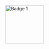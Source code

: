 
<a href="https://www.credly.com/earner/earned/badge/7052502f-eee7-4314-864d-4e7158ee9d6a" target="_blank">
  <img src="https://images.credly.com/size/680x680/images/4802acaa-a2f7-49be-9a8e-666fa3f42e41/C05-743250-00_Cisco_Networking_Academy_Badge_Instructor_v4a-01-no-year.png" alt="Badge 1" width="120" />
</a>

<!-- <a href="https://www.credly.com/earner/earned/badge/d90b0a88-8b2e-4551-a132-78bec213db55" target="_blank">
  <img src="https://images.credly.com/size/680x680/images/1fdfeaeb-e61c-4450-bdfe-a07bd4e715df/image.png" alt="Badge 1" width="120" />
</a>

<a href="https://www.credly.com/badges/68a5e05d-7561-4f9b-89d9-d2b8650d2768" target="_blank">
  <img src="https://images.credly.com/size/680x680/images/b93bf373-3da6-4ada-9879-a0c39d6a11f8/image.png" alt="Badge 3" width="120" />
</a>

<a href="https://www.credly.com/badges/d4d72879-08bf-42f5-855f-02cf0547c9c5" target="_blank">
  <img src="https://images.credly.com/size/680x680/images/e090c1e1-dbd4-40f8-bbb3-93cc07884d7f/image.png" alt="Badge 2" width="120" />
</a>

<a href="https://www.credly.com/earner/earned/badge/4a6327ad-8f5e-4a4c-8d09-0a20868a3654" target="_blank">
  <img src="https://images.credly.com/size/680x680/images/68c0b94d-f6ac-40b1-a0e0-921439eb092e/image.png" alt="Badge 3" width="120" />
</a>

<a href="https://www.credly.com/earner/earned/badge/741dee93-be3d-4d2f-9bb8-a1394cf432f8" target="_blank">
  <img src="https://images.credly.com/size/680x680/images/3f802526-7274-4230-91ab-f6d1a35340e6/image.png" alt="Badge 3" width="120" />
</a> -->
